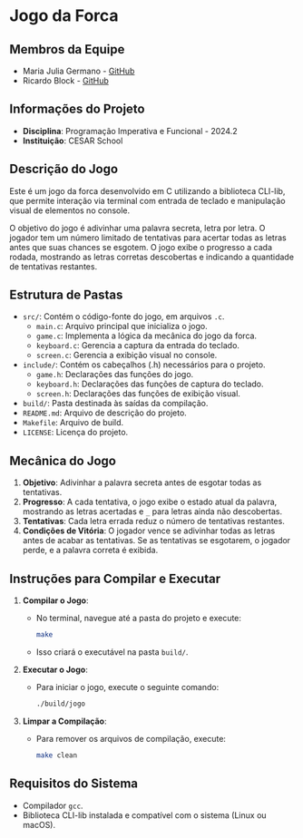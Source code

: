 # Jogo da Forca

## Membros da Equipe
- Maria Julia Germano - [GitHub](https://github.com/seu_usuario)
- Ricardo Block - [GitHub](https://github.com/seu_usuario)

## Informações do Projeto
- **Disciplina**: Programação Imperativa e Funcional - 2024.2
- **Instituição**: CESAR School

## Descrição do Jogo
Este é um jogo da forca desenvolvido em C utilizando a biblioteca CLI-lib, que permite interação via terminal com entrada de teclado e manipulação visual de elementos no console.

O objetivo do jogo é adivinhar uma palavra secreta, letra por letra. O jogador tem um número limitado de tentativas para acertar todas as letras antes que suas chances se esgotem. O jogo exibe o progresso a cada rodada, mostrando as letras corretas descobertas e indicando a quantidade de tentativas restantes.

## Estrutura de Pastas
- `src/`: Contém o código-fonte do jogo, em arquivos `.c`.
  - `main.c`: Arquivo principal que inicializa o jogo.
  - `game.c`: Implementa a lógica da mecânica do jogo da forca.
  - `keyboard.c`: Gerencia a captura da entrada do teclado.
  - `screen.c`: Gerencia a exibição visual no console.
- `include/`: Contém os cabeçalhos (.h) necessários para o projeto.
  - `game.h`: Declarações das funções do jogo.
  - `keyboard.h`: Declarações das funções de captura do teclado.
  - `screen.h`: Declarações das funções de exibição visual.
- `build/`: Pasta destinada às saídas da compilação.
- `README.md`: Arquivo de descrição do projeto.
- `Makefile`: Arquivo de build.
- `LICENSE`: Licença do projeto.

## Mecânica do Jogo
1. **Objetivo**: Adivinhar a palavra secreta antes de esgotar todas as tentativas.
2. **Progresso**: A cada tentativa, o jogo exibe o estado atual da palavra, mostrando as letras acertadas e `_` para letras ainda não descobertas.
3. **Tentativas**: Cada letra errada reduz o número de tentativas restantes.
4. **Condições de Vitória**: O jogador vence se adivinhar todas as letras antes de acabar as tentativas. Se as tentativas se esgotarem, o jogador perde, e a palavra correta é exibida.

## Instruções para Compilar e Executar
1. **Compilar o Jogo**:
   - No terminal, navegue até a pasta do projeto e execute:
     ```bash
     make
     ```
   - Isso criará o executável na pasta `build/`.

2. **Executar o Jogo**:
   - Para iniciar o jogo, execute o seguinte comando:
     ```bash
     ./build/jogo
     ```

3. **Limpar a Compilação**:
   - Para remover os arquivos de compilação, execute:
     ```bash
     make clean
     ```

## Requisitos do Sistema
- Compilador `gcc`.
- Biblioteca CLI-lib instalada e compatível com o sistema (Linux ou macOS).
